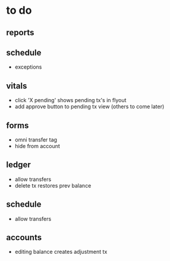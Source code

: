 # to do

## reports




## schedule

* exceptions



## vitals

* click 'X pending' shows pending tx's in flyout
* add approve button to pending tx view (others to come later)



## forms

* omni transfer tag
* hide from account



## ledger

* allow transfers
* delete tx restores prev balance



## schedule

* allow transfers



## accounts

* editing balance creates adjustment tx
